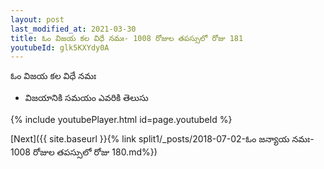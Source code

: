 ```yaml
---
layout: post
last_modified_at: 2021-03-30
title: ఓం విజయ కల విధే నమః- 1008 రోజుల తపస్సులో రోజు 181
youtubeId: glk5KXYdy0A
---
```

 
 
 ఓం విజయ కల విధే నమః  
 
 -  విజయానికి సమయం ఎవరికి తెలుసు 
 
  
 
  
 
 
 
 
 
 


{% include youtubePlayer.html id=page.youtubeId %}
 
[Next]({{ site.baseurl }}{% link  split1/_posts/2018-07-02-ఓం జన్యాయ నమః- 1008 రోజుల తపస్సులో రోజు 180.md%})
 
